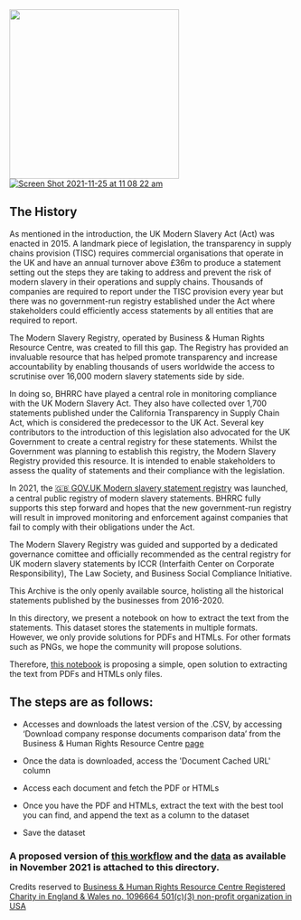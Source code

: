 <img align="left" width="300" src="https://www.rethinkingvaluechains.com/wp-content/uploads/2021/02/RVC-WEbiste-logo-6.png">
<br />


[![Screen Shot 2021-11-25 at 11 08 22 am](https://user-images.githubusercontent.com/64998301/143334156-979f2f75-67d3-4213-bd6c-340746ee3b3a.png)](https://www.business-humanrights.org/en/from-us/modern-slavery-statements/)



## The History

As mentioned in the introduction, the UK Modern Slavery Act (Act) was enacted in 2015. A landmark piece of legislation, the transparency in supply chains provision (TISC) requires commercial organisations that operate in the UK and have an annual turnover above £36m to produce a statement setting out the steps they are taking to address and prevent the risk of modern slavery in their operations and supply chains. Thousands of companies are required to report under the TISC provision every year but there was no government-run registry established under the Act where stakeholders could efficiently access statements by all entities that are required to report.

The Modern Slavery Registry, operated by Business & Human Rights Resource Centre, was created to fill this gap. The Registry has provided an invaluable resource that has helped promote transparency and increase accountability by enabling thousands of users worldwide the access to scrutinise over 16,000 modern slavery statements side by side. 

In doing so, BHRRC have played a central role in monitoring compliance with the UK Modern Slavery Act. They also have collected over 1,700 statements published under the California Transparency in Supply Chain Act, which is considered the predecessor to the UK Act. Several key contributors to the introduction of this legislation also advocated for the UK Government to create a central registry for these statements. Whilst the Government was planning to establish this registry, the Modern Slavery Registry provided this resource. It is intended to enable stakeholders to assess the quality of statements and their compliance with the legislation. 


In 2021, the [🇬🇧 GOV.UK Modern slavery statement registry](https://github.com/the-future-society/Project-AIMS-AI-against-Modern-Slavery/tree/main/%F0%9F%97%84%EF%B8%8F%20Data%20and%20text%20extraction/%F0%9F%87%AC%F0%9F%87%A7%20GOV.UK%20Modern%20slavery%20statement%20registry) was launched,  a central public registry of modern slavery statements. BHRRC fully supports this step forward and hopes that the new government-run registry will result in improved monitoring and enforcement against companies that fail to comply with their obligations under the Act. 


The Modern Slavery Registry was guided and supported by a dedicated governance comittee and officially recommended as the central registry for UK modern slavery statements by ICCR (Interfaith Center on Corporate Responsibility), The Law Society, and Business Social Compliance Initiative.

This Archive is the only openly available source, holisting all the historical statements published by the businesses from 2016-2020. 

In this directory, we present a notebook on how to extract the text from the statements. This dataset stores the statements in multiple formats. However, we only provide solutions for PDFs and HTMLs. For other formats such as PNGs, we hope the community will propose solutions.


Therefore, [this notebook](https://github.com/the-future-society/Project-AIMS-AI-against-Modern-Slavery/blob/main/%F0%9F%97%84%EF%B8%8F%20Data%20and%20text%20extraction/Archive%20of%20BHRRC%20The%20Modern%20Slavery%20Registry/Archive_BHRRC%20The%20Modern%20Slavery%20Registry__text%20extraction.ipynb) is proposing a simple, open solution to extracting the text from PDFs and HTMLs only files. 

## The steps are as follows:
- Accesses and downloads the latest version of the .CSV, by accessing  ‘Download company response documents comparison data’ from the Business & Human Rights Resource Centre [page](https://www.business-humanrights.org/en/from-us/modern-slavery-statements/)

- Once the data is downloaded, access the 'Document Cached URL'  column 
- Access each document and fetch the PDF or HTMLs
- Once you have the PDF and HTMLs, extract the text with the best tool you can find, and append the text as a column to the dataset
- Save the dataset


### A proposed version of [this workflow](https://github.com/the-future-society/Project-AIMS-AI-against-Modern-Slavery/blob/main/%F0%9F%97%84%EF%B8%8F%20Data%20and%20text%20extraction/Archive%20of%20BHRRC%20The%20Modern%20Slavery%20Registry/Archive_BHRRC%20The%20Modern%20Slavery%20Registry__text%20extraction.ipynb) and the [data](https://github.com/the-future-society/Project-AIMS-AI-against-Modern-Slavery/blob/main/%F0%9F%97%84%EF%B8%8F%20Data%20and%20text%20extraction/Archive%20of%20BHRRC%20The%20Modern%20Slavery%20Registry/Archive_BHRRC%20The%20Modern%20Slavery%20Registry_data.xlsx) as available in November 2021 is attached to this directory.


Credits reserved to [Business & Human Rights Resource Centre Registered Charity in England & Wales no. 1096664 501(c)(3) non-profit organization in USA](https://www.business-humanrights.org/en/from-us/modern-slavery-statements/)
